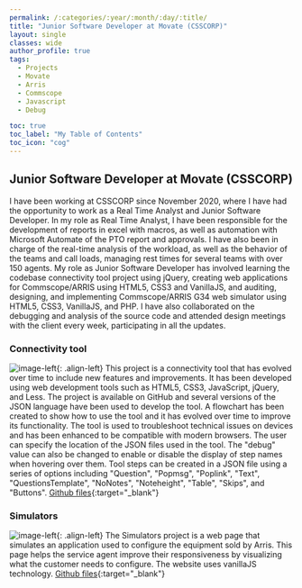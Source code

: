 ```yaml
---
permalink: /:categories/:year/:month/:day/:title/
title: "Junior Software Developer at Movate (CSSCORP)"
layout: single
classes: wide
author_profile: true
tags:
  - Projects
  - Movate
  - Arris
  - Commscope
  - Javascript
  - Debug

toc: true
toc_label: "My Table of Contents"
toc_icon: "cog"
---
```



## Junior Software Developer at Movate (CSSCORP)

I have been working at CSSCORP since November 2020, where I have had the opportunity to work as a Real Time Analyst and Junior Software Developer. In my role as Real Time Analyst, I have been responsible for the development of reports in excel with macros, as well as automation with Microsoft Automate of the PTO report and approvals. I have also been in charge of the real-time analysis of the workload, as well as the behavior of the teams and call loads, managing rest times for several teams with over 150 agents. My role as Junior Software Developer has involved learning the codebase connectivity tool project using jQuery, creating web applications for Commscope/ARRIS using HTML5, CSS3 and VanillaJS, and auditing, designing, and implementing Commscope/ARRIS G34 web simulator using HTML5, CSS3, VanillaJS, and PHP. I have also collaborated on the debugging and analysis of the source code and attended design meetings with the client every week, participating in all the updates. 


###  Connectivity tool 
![image-left]({{"/assets/images/ConnectivityTool.jpg"|absolute_url}}){: .align-left}
This project is a connectivity tool that has evolved over time to include new features and improvements. It has been developed using web development tools such as HTML5, CSS3, JavaScript, jQuery, and Less. The project is available on GitHub and several versions of the JSON language have been used to develop the tool. A flowchart has been created to show how to use the tool and it has evolved over time to improve its functionality. The tool is used to troubleshoot technical issues on devices and has been enhanced to be compatible with modern browsers. The user can specify the location of the JSON files used in the tool. The "debug" value can also be changed to enable or disable the display of step names when hovering over them. Tool steps can be created in a JSON file using a series of options including "Question", "Popmsg", "Poplink", "Text", "QuestionsTemplate", "NoNotes", "Noteheight", "Table", "Skips", and "Buttons".
[Github files](https://github.com/miguelfernandez2022){:target="_blank"}

### Simulators 
![image-left]({{"/assets/images/Simulators.jpg"|absolute_url}}){: .align-left}
The Simulators project is a web page that simulates an application used to configure the equipment sold by Arris. This page helps the service agent improve their responsiveness by visualizing what the customer needs to configure.
The website uses vanillaJS technology.
[Github files](https://github.com/miguelfernandez2022){:target="_blank"}
